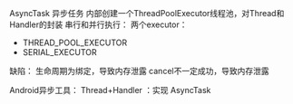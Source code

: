 AsyncTask 异步任务
内部创建一个ThreadPoolExecutor线程池，对Thread和Handler的封装
串行和并行执行：
两个executor：
- THREAD_POOL_EXECUTOR
- SERIAL_EXECUTOR

缺陷：
生命周期为绑定，导致内存泄露
cancel不一定成功，导致内存泄露

Android异步工具：
Thread+Handler ：实现
AsyncTask
